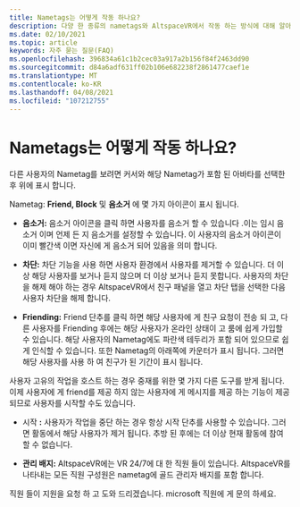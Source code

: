 ```yaml
---
title: Nametags는 어떻게 작동 하나요?
description: 다양 한 종류의 nametags와 AltspaceVR에서 작동 하는 방식에 대해 알아봅니다.
ms.date: 02/10/2021
ms.topic: article
keywords: 자주 묻는 질문(FAQ)
ms.openlocfilehash: 396834a61c1b2cec03a917a2b156f84f2463dd90
ms.sourcegitcommit: d84a6adf631ff02b106e682238f2861477caef1e
ms.translationtype: MT
ms.contentlocale: ko-KR
ms.lasthandoff: 04/08/2021
ms.locfileid: "107212755"
---
```

# <a name="how-do-nametags-work"></a>Nametags는 어떻게 작동 하나요?

다른 사용자의 Nametag를 보려면 커서와 해당 Nametag가 포함 된 아바타를 선택한 후 위에 표시 합니다.

Nametag: **Friend, Block** 및 **음소거** 에 몇 가지 아이콘이 표시 됩니다.

* **음소거:** 음소거 아이콘을 클릭 하면 사용자를 음소거 할 수 있습니다 .이는 임시 음소거 이며 언제 든 지 음소거를 설정할 수 있습니다. 이 사용자의 음소거 아이콘이 이미 빨간색 이면 자신에 게 음소거 되어 있음을 의미 합니다.

* **차단:** 차단 기능을 사용 하면 사용자 환경에서 사용자를 제거할 수 있습니다. 더 이상 해당 사용자를 보거나 듣지 않으며 더 이상 보거나 듣지 못합니다. 사용자의 차단을 해제 해야 하는 경우 AltspaceVR에서 친구 패널을 열고 차단 탭을 선택한 다음 사용자 차단을 해제 합니다.

* **Friending:** Friend 단추를 클릭 하면 해당 사용자에 게 친구 요청이 전송 되 고, 다른 사용자를 Friending 후에는 해당 사용자가 온라인 상태이 고 룸에 쉽게 가입할 수 있습니다. 해당 사용자의 Nametag에도 파란색 테두리가 포함 되어 있으므로 쉽게 인식할 수 있습니다. 또한 Nametag의 아래쪽에 카운터가 표시 됩니다. 그러면 해당 사용자를 사용 하 여 친구가 된 기간이 표시 됩니다.

사용자 고유의 작업을 호스트 하는 경우 중재를 위한 몇 가지 다른 도구를 받게 됩니다. 이제 사용자에 게 friend를 제공 하지 않는 사용자에 게 메시지를 제공 하는 기능이 제공 되므로 사용자를 시작할 수도 있습니다.

* 시작 **:** 사용자가 작업을 중단 하는 경우 항상 시작 단추를 사용할 수 있습니다. 그러면 활동에서 해당 사용자가 제거 됩니다. 추방 된 후에는 더 이상 현재 활동에 참여할 수 없습니다. 

* **관리 배지:** AltspaceVR에는 VR 24/7에 대 한 직원 들이 있습니다. AltspaceVR를 나타내는 모든 직원 구성원은 nametag에 골드 관리자 배지를 포함 합니다.

직원 들이 지원을 요청 하 고 도와 드리겠습니다. microsoft 직원에 게 문의 하세요. 